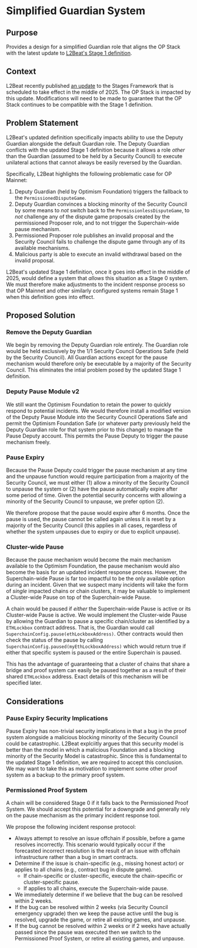 # Simplified Guardian System

## Purpose

Provides a design for a simplified Guardian role that aligns the OP Stack with the latest update to
[L2Beat's Stage 1 definition][1].

## Context

L2Beat recently published [an update][1] to the Stages Framework that is scheduled to take effect
in the middle of 2025. The OP Stack is impacted by this update. Modifications will need to be made
to guarantee that the OP Stack continues to be compatible with the Stage 1 definition.

## Problem Statement

L2Beat's updated definition specifically impacts ability to use the Deputy Guardian alongside the
default Guardian role. The Deputy Guardian conflicts with the updated Stage 1 definition because it
allows a role *other* than the Guardian (assumed to be held by a Security Council) to execute
unilateral actions that cannot always be easily reversed by the Guardian.

Specifically, L2Beat highlights the following problematic case for OP Mainnet:

1. Deputy Guardian (held by Optimism Foundation) triggers the fallback to the
  `PermissionedDisputeGame`.
2. Deputy Guardian convinces a blocking minority of the Security Council by some means to *not*
  switch back to the `PermissionlessDisputeGame`, to *not* challenge any of the dispute game
  proposals created by the permissioned Proposer role, and to not trigger the Superchain-wide pause
  mechanism.
3. Permissioned Proposer role publishes an invalid proposal and the Security Council fails to
  challenge the dispute game through any of its available mechanisms.
4. Malicious party is able to execute an invalid withdrawal based on the invalid proposal.

L2Beat's updated Stage 1 definition, once it goes into effect in the middle of 2025, would define a
system that *allows* this situation as a Stage 0 system. We must therefore make adjustments to the
incident response process so that OP Mainnet and other similarly configured systems remain Stage 1
when this definition goes into effect.

## Proposed Solution

### Remove the Deputy Guardian

We begin by removing the Deputy Guardian role entirely. The Guardian role would be held exclusively
by the 1/1 Security Council Operations Safe (held by the Security Council). All Guardian actions
except for the pause mechanism would therefore only be executable by a majority of the Security
Council. This eliminates the intial problem posed by the updated Stage 1 definition.

### Deputy Pause Module v2

We still want the Optimism Foundation to retain the power to quickly respond to potential
incidents. We would therefore install a modified version of the Deputy Pause Module into the
Security Council Operations Safe and permit the Optimism Foundation Safe (or whatever party
previously held the Deputy Guardian role for that system prior to this change) to manage the Pause
Deputy account. This permits the Pause Deputy to trigger the pause mechanism freely.

### Pause Expiry

Because the Pause Deputy could trigger the pause mechanism at any time and the unpause function
would require participation from a majority of the Security Council, we must either (1) allow a
minority of the Security Council to unpause the system or (2) have the pause automatically expire
after some period of time. Given the potential security concerns with allowing a minority of the
Security Council to unpause, we prefer option (2).

We therefore propose that the pause would expire after 6 months. Once the pause is used, the pause
cannot be called again unless it is reset by a majority of the Security Council (this applies in
all cases, regardless of whether the system unpauses due to expiry or due to explicit unpause).

### Cluster-wide Pause

Because the pause mechanism would become the main mechanism available to the Optimism Foundation,
the pause mechanism would also become the basis for an updated incident response process. However,
the Superchain-wide Pause is far too impactful to be the only available option during an incident.
Given that we suspect many incidents will take the form of *single* impacted chains or chain
clusters, it may be valuable to implement a Cluster-wide Pause on top of the Superchain-wide Pause.

A chain would be paused if *either* the Superchain-wide Pause is active or its Cluster-wide Pause
is active. We would implement the Cluster-wide Pause by allowing the Guardian to pause a specific
chain/cluster as identified by a `ETHLockbox` contract address. That is, the Guardian would call
`SuperchainConfig.pause(ethLockboxAddress)`. Other contracts would then check the status of the
pause by calling `SuperchainConfig.paused(myEthLockboxAddress)` which would return true if either
that specific system is paused or the entire Superchain is paused.

This has the advantage of guaranteeing that a cluster of chains that share a bridge and proof
system can easily be paused together as a result of their shared `ETHLockbox` address. Exact
details of this mechanism will be specified later.

## Considerations

### Pause Expiry Security Implications

Pause Expiry has non-trivial security implications in that a bug in the proof system alongside a 
malicious blocking minority of the Security Council could be catastrophic. L2Beat explciitly argues
that this security model is better than the model in which a malicious Foundation and a blocking
minority of the Security Model is catastrophic. Since this is fundamental to the updated Stage 1
definition, we are required to accept this conclusion. We may want to take this as motivation to
implement some other proof system as a backup to the primary proof system.

### Permissioned Proof System

A chain will be considered Stage 0 if it falls back to the Permissioned Proof System. We should
accept this potential for a downgrade and generally rely on the pause mechanism as the primary
incident response tool.

We propose the following incident response protocol:

- Always attempt to resolve an issue offchain if possible, before a game resolves incorrectly. This
  scenario would typically occur if the forecasted incorrect resolution is the result of an issue
  with offchain infrastructure rather than a bug in smart contracts.
- Determine if the issue is chain-specific (e.g., missing honest actor) or applies to all chains
  (e.g., contract bug in dispute game).
  - If chain-specific or cluster-specific, execute the chain-specific or cluster-specific pause.
  - If applies to all chains, execute the Superchain-wide pause.
- We immediately determine if we believe that the bug can be resolved within 2 weeks.
- If the bug can be resolved within 2 weeks (via Security Council emergency upgrade) then we
  keep the pause active until the bug is resolved, upgrade the game, or retire all existing games,
  and unpause.
- If the bug cannot be resolved within 2 weeks or if 2 weeks have actually passed since the pause
  was executed then we switch to the Permissioned Proof System, or retire all existing games, and
  unpause.

<!-- References -->
[1]: https://forum.l2beat.com/t/stages-update-a-high-level-guiding-principle-for-stage-1/338
